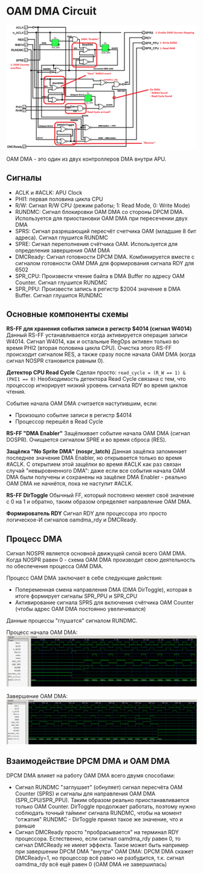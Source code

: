 # OAM DMA Circuit

![oam_dma_parts](/APUBook/imgstore/oam_dma_parts.png)

OAM DMA - это один из двух контроллеров DMA внутри APU.

## Сигналы

- ACLK и #ACLK: APU Clock
- PHI1: первая половина цикла CPU
- R/W: Сигнал R/W CPU (режим работы; 1: Read Mode, 0: Write Mode)
- RUNDMC: Сигнал блокировки OAM DMA со стороны DPCM DMA. Используется для приостановки OAM DMA при пересечении двух DMA
- SPRS: Сигнал разрешающий пересчёт счетчика OAM (младшие 8 бит адреса). Сигнал глушится RUNDMC
- SPRE: Сигнал переполнения счётчика OAM. Используется для определения завершения OAM DMA
- DMCReady: Сигнал готовности DPCM DMA. Комбинируется вместе с сигналом готовности OAM DMA для формирования сигнала RDY для 6502
- SPR_CPU: Произвести чтение байта в DMA Buffer по адресу OAM Counter. Сигнал глушится RUNDMC
- SPR_PPU: Произвести запись в регистр $2004 значение в DMA Buffer. Сигнал глушится RUNDMC

## Основные компоненты схемы

**RS-FF для хранения события записи в регистр $4014 (сигнал W4014)**
Данный RS-FF устанавливается когда активируется операция записи W4014. Сигнал W4014, как и остальные RegOps активен только во время PHI2 (вторая половина цикла CPU).
Очистка этого RS-FF происходит сигналом RES, а также сразу после начала OAM DMA (когда сигнал NOSPR становится равным 0).

**Детектор CPU Read Cycle**
Сделан просто: `read_cycle = (R_W == 1) & (PHI1 == 0)`
Необходимость детектора Read Cycle связана с тем, что процессор игнорирует низкий уровень сигнала RDY во время циклов чтения.

Событие начала OAM DMA считается наступившим, если:
- Произошло событие записи в регистр $4014
- Процессор перешёл в Read Cycle

**RS-FF "DMA Enabler"**
Защёлкивает событие начала OAM DMA (сигнал DOSPR). Очищается сигналом SPRE и во время сброса (RES).

**Защёлка "No Sprite DMA" (nospr_latch)**
Данная защёлка запоминает последнее значение DMA Enabler, но открывается только во время #ACLK. С открытием этой защёлки во время #ACLK как раз связан случай "невыровненного DMA": даже если все события начала OAM DMA были получены и сохранены на защёлке DMA Enabler - реально OAM DMA не начнётся, пока не наступит #ACLK.

**RS-FF DirToggle**
Обычный FF, который постоянно меняет своё значение с 0 на 1 и обратно, таким образом определяет направление OAM DMA.

**Формирователь RDY**
Сигнал RDY для процессора это просто логическое-И сигналов oamdma_rdy и DMCReady.

## Процесс DMA

Сигнал NOSPR является основной движущей силой всего OAM DMA. Когда NOSPR равен 0 - схема OAM DMA производит свою деятельность по обеспечения процесса OAM DMA.

Процесс OAM DMA заключает в себе следующие действия:
- Попеременная смена направления DMA (DMA DirToggle), которая в итоге формирует сигналы SPR_PPU и SPR_CPU
- Активирование сигнала SPRS для включения счётчика OAM Counter (чтобы адрес OAM DMA постоянно увеличивался)

Данные процессы "глушатся" сигналом RUNDMC.

Процесс начала OAM DMA:
![oam_dma_start](/APUBook/imgstore/oam_dma_start.png)

Завершение OAM DMA:
![oam_dma_last](/APUBook/imgstore/oam_dma_last.png)

## Взаимодействие DPCM DMA и OAM DMA

DPCM DMA влияет на работу OAM DMA всего двумя способами:
- Сигнал RUNDMC "заглушает" (обнуляет) сигнал пересчёта OAM Counter (SPRS) и сигналы для направления OAM DMA (SPR_CPU/SPR_PPU). Таким образом реально приостанавливается только OAM Counter. DirToggle продолжает работать, поэтому нужно соблюдать точный тайминг сигнала RUNDMC, чтобы на момент "отжатия" RUNDMC - DirToggle принял такое же значение, что и раньше
- Сигнал DMCReady просто "пробрасывается" на терминал RDY процессора. Естественно, если сигнал oamdma_rdy равен 0, то сигнал DMCReady не имеет эффекта. Такое может быть например при завершении DPCM DMA "внутри" OAM DMA: DPCM DMA скажет DMCReady=1, но процессор всё равно не разбудится, т.к. сигнал oamdma_rdy всё ещё равен 0 (OAM DMA не завершилась)
